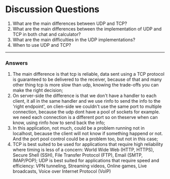 # Discussion Questions

1. What are the main differences between UDP and TCP?
2. What are the main differences between the implementation of UDP and TCP in both chat and calculator?
3. What are the main difficulties in the UDP implementations?
4. When to use UDP and TCP?
____

### Answers

1. The main difference is that tcp is reliable, data sent using a TCP protocol is guaranteed to be delivered to the receiver, because of that and many other thing tcp is more slow than udp, knowing the trade-offs you can make the right decision;
2. On server-side the difference is that we don't have a handler to each client, it all in the same handler and we use rinfo to send the info to the 'right endpoint', on clien-side we couldn't use the same port to multiple connection, because the udp dont have a pool of sockets for example. we need each connection is a different port so on theserve when can know, using rinfo how to send back the info;
3. In this application, not much, could be a problem running not in localhost, because the client will not know if something happend or not. And the port pool control could be a problem too, but not in this case;
4. TCP is best suited to be used for applications that require high reliability where timing is less of a concern: 
World Wide Web (HTTP, HTTPS), Secure Shell (SSH), File Transfer Protocol (FTP), Email (SMTP, IMAP/POP); UDP is best suited for applications that require speed and efficiency: VPN tunneling, Streaming videos, Online games, Live broadcasts, Voice over Internet Protocol (VoIP)
